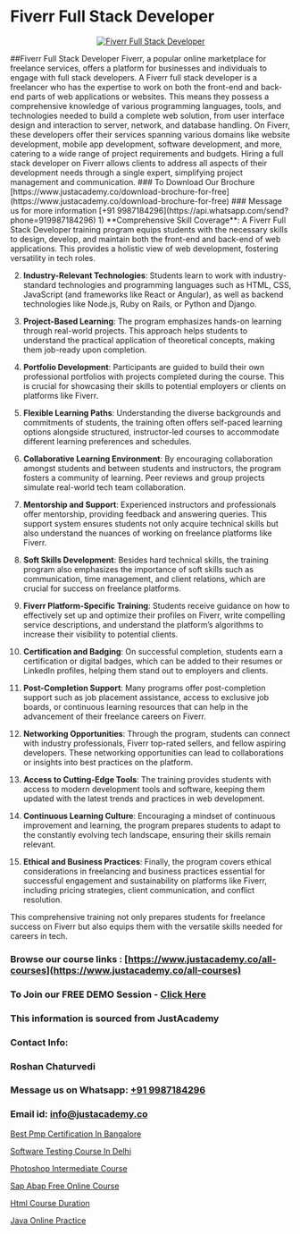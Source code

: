 # Fiverr Full Stack Developer

<p align="center">
  <a href="https://justacademy.co/program-detail/full-stack-web-development">
    <img src="https://justacademy.co/storage2/program_images/1704700371.webp" alt="Fiverr Full Stack Developer">
  </a>
</p>
##Fiverr Full Stack Developer
Fiverr, a popular online marketplace for freelance services, offers a platform for businesses and individuals to engage with full stack developers. A Fiverr full stack developer is a freelancer who has the expertise to work on both the front-end and back-end parts of web applications or websites. This means they possess a comprehensive knowledge of various programming languages, tools, and technologies needed to build a complete web solution, from user interface design and interaction to server, network, and database handling. On Fiverr, these developers offer their services spanning various domains like website development, mobile app development, software development, and more, catering to a wide range of project requirements and budgets. Hiring a full stack developer on Fiverr allows clients to address all aspects of their development needs through a single expert, simplifying project management and communication.
### To Download Our Brochure [https://www.justacademy.co/download-brochure-for-free](https://www.justacademy.co/download-brochure-for-free)
### Message us for more information [+91 9987184296](https://api.whatsapp.com/send?phone=919987184296)
1) **Comprehensive Skill Coverage**: A Fiverr Full Stack Developer training program equips students with the necessary skills to design, develop, and maintain both the front-end and back-end of web applications. This provides a holistic view of web development, fostering versatility in tech roles.

2) **Industry-Relevant Technologies**: Students learn to work with industry-standard technologies and programming languages such as HTML, CSS, JavaScript (and frameworks like React or Angular), as well as backend technologies like Node.js, Ruby on Rails, or Python and Django.

3) **Project-Based Learning**: The program emphasizes hands-on learning through real-world projects. This approach helps students to understand the practical application of theoretical concepts, making them job-ready upon completion.

4) **Portfolio Development**: Participants are guided to build their own professional portfolios with projects completed during the course. This is crucial for showcasing their skills to potential employers or clients on platforms like Fiverr.

5) **Flexible Learning Paths**: Understanding the diverse backgrounds and commitments of students, the training often offers self-paced learning options alongside structured, instructor-led courses to accommodate different learning preferences and schedules.

6) **Collaborative Learning Environment**: By encouraging collaboration amongst students and between students and instructors, the program fosters a community of learning. Peer reviews and group projects simulate real-world tech team collaboration.

7) **Mentorship and Support**: Experienced instructors and professionals offer mentorship, providing feedback and answering queries. This support system ensures students not only acquire technical skills but also understand the nuances of working on freelance platforms like Fiverr.

8) **Soft Skills Development**: Besides hard technical skills, the training program also emphasizes the importance of soft skills such as communication, time management, and client relations, which are crucial for success on freelance platforms.

9) **Fiverr Platform-Specific Training**: Students receive guidance on how to effectively set up and optimize their profiles on Fiverr, write compelling service descriptions, and understand the platform’s algorithms to increase their visibility to potential clients.

10) **Certification and Badging**: On successful completion, students earn a certification or digital badges, which can be added to their resumes or LinkedIn profiles, helping them stand out to employers and clients.

11) **Post-Completion Support**: Many programs offer post-completion support such as job placement assistance, access to exclusive job boards, or continuous learning resources that can help in the advancement of their freelance careers on Fiverr.

12) **Networking Opportunities**: Through the program, students can connect with industry professionals, Fiverr top-rated sellers, and fellow aspiring developers. These networking opportunities can lead to collaborations or insights into best practices on the platform.

13) **Access to Cutting-Edge Tools**: The training provides students with access to modern development tools and software, keeping them updated with the latest trends and practices in web development.

14) **Continuous Learning Culture**: Encouraging a mindset of continuous improvement and learning, the program prepares students to adapt to the constantly evolving tech landscape, ensuring their skills remain relevant.

15) **Ethical and Business Practices**: Finally, the program covers ethical considerations in freelancing and business practices essential for successful engagement and sustainability on platforms like Fiverr, including pricing strategies, client communication, and conflict resolution.

This comprehensive training not only prepares students for freelance success on Fiverr but also equips them with the versatile skills needed for careers in tech.

### Browse our course links : [https://www.justacademy.co/all-courses](https://www.justacademy.co/all-courses) 
### To Join our FREE DEMO Session - [Click Here](https://www.justacademy.co/register-for-course-demo)


### This information is sourced from JustAcademy
### Contact Info:
### Roshan Chaturvedi
### Message us on Whatsapp: [+91 9987184296](https://api.whatsapp.com/send?phone=919987184296)
### Email id: [info@justacademy.co](mailto:info@justacademy.co)
                
[Best Pmp Certification In Bangalore](https://www.linkedin.com/pulse/best-pmp-certification-bangalore-software-training-mountain-view-3lsfe?trackingId=%2FP%2FMLLHv2XM7QfLFo5%2Fmsw%3D%3D&lipi=urn%3Ali%3Apage%3Ad_flagship3_company_admin%3B8iJAXExGSpWzkSgodJb9Bg%3D%3D)

[Software Testing Course In Delhi](https://www.linkedin.com/pulse/software-testing-course-delhi-justacademy-pune-5jssc?trackingId=vMDyB52TCiBeSqwNomnojA%3D%3D&lipi=urn%3Ali%3Apage%3Ad_flagship3_company_admin%3BlnT71xOrSKqY%2FaAG0BEpww%3D%3D)

[Photoshop Intermediate Course](https://medium.com/@roneet705/photoshop-intermediate-course-6e39c9dd4864)

[Sap Abap Free Online Course](https://medium.com/@ranemanish460/sap-abap-free-online-course-65eecb39b762)

[Html Course Duration](https://justacademyin.github.io/justacademy/html-course-duration)

[Java Online Practice](https://justacademyin.github.io/justacademy/java-online-practice)

